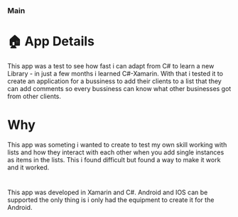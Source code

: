 ### Main

# 🏠 App Details

This app was a test to see how fast i can adapt from C# to learn a new Library - in just a few months i learned C#-Xamarin.
With that i tested it to create an application for a bussiness to add their clients to a list that they can add comments so every bussiness can know 
what other businesses got from other clients.

#

# Why

This app was someting i wanted to create to test my own skill working with lists and how they interact with each other when you add single instances 
as items in the lists. This i found difficult but found a way to make it work and it worked.

#

This app was developed in Xamarin and C#. Android and IOS can be supported the only thing is i only had the equipment to create it for the Android.
